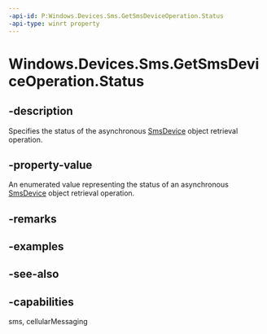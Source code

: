 ----api-id: P:Windows.Devices.Sms.GetSmsDeviceOperation.Status
-api-type: winrt property
---<!-- Property syntaxpublic Windows.Foundation.AsyncStatus Status { get; }--># Windows.Devices.Sms.GetSmsDeviceOperation.Status## -descriptionSpecifies the status of the asynchronous [SmsDevice](smsdevice.md) object retrieval operation.## -property-valueAn enumerated value representing the status of an asynchronous [SmsDevice](smsdevice.md) object retrieval operation.## -remarks## -examples## -see-also## -capabilitiessms, cellularMessaging